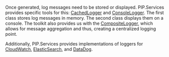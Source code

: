 
Once generated, log messages need to be stored or displayed. PIP.Services provides specific tools for this: [CachedLogger](../../../toolkit_api/dart/components/log/cached_logger/) and [ConsoleLogger](../../../toolkit_api/dart/components/log/console_logger/). The first class stores log messages in memory. The second class displays them on a console. The toolkit also provides us with the [CompositeLogger](../../../toolkit_api/dart/components/log/composite_logger/), which allows for message aggregation and thus, creating a centralized logging point.
	
Additionally, PIP.Services provides implementations of loggers for [CloudWatch](../../../toolkit_api/dart/aws/log/cloud_watch_logger/), [ElasticSearch](../../../toolkit_api/dart/elasticsearch/log/elasticsearch_logger/), and [DataDog](../../../toolkit_api/dart/datadog/log/datadog_logger/).
